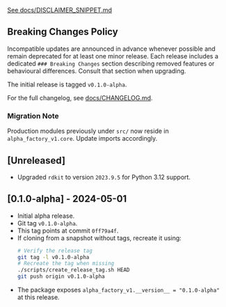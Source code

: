 [See docs/DISCLAIMER_SNIPPET.md](docs/DISCLAIMER_SNIPPET.md)

## Breaking Changes Policy
Incompatible updates are announced in advance whenever possible and remain deprecated for at least one minor release. Each release includes a dedicated `### Breaking Changes` section describing removed features or behavioural differences. Consult that section when upgrading.

The initial release is tagged `v0.1.0-alpha`.

For the full changelog, see [docs/CHANGELOG.md](docs/CHANGELOG.md).

### Migration Note
Production modules previously under `src/` now reside in
`alpha_factory_v1.core`.
Update imports accordingly.

## [Unreleased]
- Upgraded `rdkit` to version `2023.9.5` for Python 3.12 support.

## [0.1.0-alpha] - 2024-05-01
- Initial alpha release.
- Git tag `v0.1.0-alpha`.
- This tag points at commit `0ff79a4f`.
 - If cloning from a snapshot without tags, recreate it using:
    ```bash
    # Verify the release tag
    git tag -l v0.1.0-alpha
    # Recreate the tag when missing
    ./scripts/create_release_tag.sh HEAD
    git push origin v0.1.0-alpha
    ```
 - The package exposes `alpha_factory_v1.__version__ = "0.1.0-alpha"` at this release.
